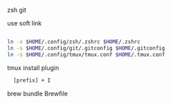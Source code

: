 

zsh
git

use soft link 

```zsh

ln -s $HOME/.config/zsh/.zshrc $HOME/.zshrc
ln -s $HOME/.config/git/.gitconfig $HOME/.gitconfig
ln -s $HOME/.config/tmux/tmux.conf $HOME/.tmux.conf

```

tmux install plugin 

```zsh
  [prefix] + I
```

brew bundle Brewfile
